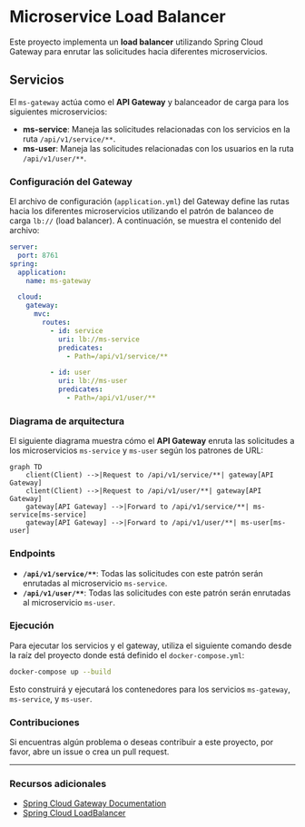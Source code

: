 # Microservice Load Balancer

Este proyecto implementa un **load balancer** utilizando Spring Cloud Gateway para enrutar las solicitudes hacia diferentes microservicios.

## Servicios

El `ms-gateway` actúa como el **API Gateway** y balanceador de carga para los siguientes microservicios:

- **ms-service**: Maneja las solicitudes relacionadas con los servicios en la ruta `/api/v1/service/**`.
- **ms-user**: Maneja las solicitudes relacionadas con los usuarios en la ruta `/api/v1/user/**`.

### Configuración del Gateway

El archivo de configuración (`application.yml`) del Gateway define las rutas hacia los diferentes microservicios utilizando el patrón de balanceo de carga `lb://` (load balancer). A continuación, se muestra el contenido del archivo:

```yaml
server:
  port: 8761
spring:
  application:
    name: ms-gateway

  cloud:
    gateway:
      mvc:
        routes:
          - id: service
            uri: lb://ms-service
            predicates:
              - Path=/api/v1/service/**

          - id: user
            uri: lb://ms-user
            predicates:
              - Path=/api/v1/user/**
```

### Diagrama de arquitectura

El siguiente diagrama muestra cómo el **API Gateway** enruta las solicitudes a los microservicios `ms-service` y `ms-user` según los patrones de URL:

```mermaid
graph TD
    client(Client) -->|Request to /api/v1/service/**| gateway[API Gateway]
    client(Client) -->|Request to /api/v1/user/**| gateway[API Gateway]
    gateway[API Gateway] -->|Forward to /api/v1/service/**| ms-service[ms-service]
    gateway[API Gateway] -->|Forward to /api/v1/user/**| ms-user[ms-user]
```

### Endpoints

- **`/api/v1/service/**`**: Todas las solicitudes con este patrón serán enrutadas al microservicio `ms-service`.
- **`/api/v1/user/**`**: Todas las solicitudes con este patrón serán enrutadas al microservicio `ms-user`.

### Ejecución

Para ejecutar los servicios y el gateway, utiliza el siguiente comando desde la raíz del proyecto donde está definido el `docker-compose.yml`:

```bash
docker-compose up --build
```

Esto construirá y ejecutará los contenedores para los servicios `ms-gateway`, `ms-service`, y `ms-user`.

### Contribuciones

Si encuentras algún problema o deseas contribuir a este proyecto, por favor, abre un issue o crea un pull request.

---

### Recursos adicionales

- [Spring Cloud Gateway Documentation](https://spring.io/projects/spring-cloud-gateway)
- [Spring Cloud LoadBalancer](https://spring.io/projects/spring-cloud-loadbalancer)
